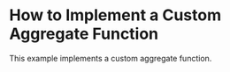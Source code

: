 # How to Implement a Custom Aggregate Function

This example implements a custom aggregate function.
